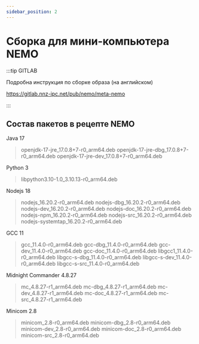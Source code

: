 ```yaml
---
sidebar_position: 2
---
```


# Сборка для мини-компьютера NEMO

:::tip GITLAB

Подробна инструкция по сборке образа (на английском)

https://gitlab.nnz-ipc.net/pub/nemo/meta-nemo

:::

## Состав пакетов в рецепте NEMO

Java 17
 
>openjdk-17-jre_17.0.8+7-r0_arm64.deb
>openjdk-17-jre-dbg_17.0.8+7-r0_arm64.deb
>openjdk-17-jre-dev_17.0.8+7-r0_arm64.deb

Python 3

>libpython3.10-1.0_3.10.13-r0_arm64.deb

Nodejs 18

>nodejs_16.20.2-r0_arm64.deb
>nodejs-dbg_16.20.2-r0_arm64.deb
>nodejs-dev_16.20.2-r0_arm64.deb
>nodejs-doc_16.20.2-r0_arm64.deb
>nodejs-npm_16.20.2-r0_arm64.deb
>nodejs-src_16.20.2-r0_arm64.deb
>nodejs-systemtap_16.20.2-r0_arm64.deb

GCC 11

>gcc_11.4.0-r0_arm64.deb
>gcc-dbg_11.4.0-r0_arm64.deb
>gcc-dev_11.4.0-r0_arm64.deb
>gcc-doc_11.4.0-r0_arm64.deb
>libgcc1_11.4.0-r0_arm64.deb
>libgcc-s-dbg_11.4.0-r0_arm64.deb
>libgcc-s-dev_11.4.0-r0_arm64.deb
>libgcc-s-src_11.4.0-r0_arm64.deb

Midnight Commander 4.8.27

>mc_4.8.27-r1_arm64.deb
>mc-dbg_4.8.27-r1_arm64.deb
>mc-dev_4.8.27-r1_arm64.deb
>mc-doc_4.8.27-r1_arm64.deb
>mc-src_4.8.27-r1_arm64.deb

Minicom 2.8

>minicom_2.8-r0_arm64.deb
>minicom-dbg_2.8-r0_arm64.deb
>minicom-dev_2.8-r0_arm64.deb
>minicom-doc_2.8-r0_arm64.deb
>minicom-src_2.8-r0_arm64.deb